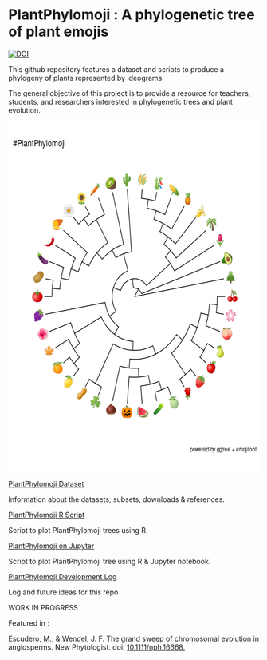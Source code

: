 # PlantPhylomoji : A phylogenetic tree of plant emojis



[![DOI](https://zenodo.org/badge/DOI/10.5281/zenodo.4001146.svg)](https://doi.org/10.5281/zenodo.4001146)



 This github repository features a dataset and scripts to produce a phylogeny of plants represented by ideograms.
  
  The general objective of this project is to provide a resource for teachers, students, and researchers interested in phylogenetic trees and plant evolution.
 
  
  <p align="center">  
<img width="600" height="700" src="./images/plantphylomoji.png">
</p>

   [PlantPhylomoji Dataset](./Dataset.md)
   
   Information about the datasets, subsets, downloads & references.

   [PlantPhylomoji R Script](./PlantPhylomoji.R)
   
   Script to plot PlantPhylomoji trees using R.
   
  [PlantPhylomoji on Jupyter](./PlantPhylomoji.ipynb)
  
  Script to plot PlantPhylomoji tree using R & Jupyter notebook.

   [PlantPhylomoji Development Log](./PlantPhylomojiLog.md)
   
   Log and future ideas for this repo
 
 WORK IN PROGRESS
 
 Featured in :
 
 Escudero, M., & Wendel, J. F. The grand sweep of chromosomal evolution in angiosperms. New Phytologist.
 doi: [10.1111/nph.16668.](https://nph.onlinelibrary.wiley.com/doi/abs/10.1111/nph.16802)
  